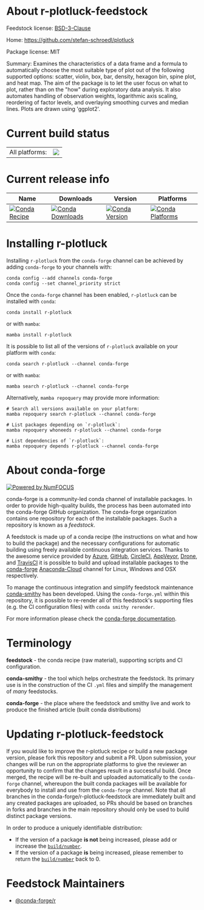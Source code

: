 About r-plotluck-feedstock
==========================

Feedstock license: [BSD-3-Clause](https://github.com/conda-forge/r-plotluck-feedstock/blob/main/LICENSE.txt)

Home: https://github.com/stefan-schroedl/plotluck

Package license: MIT

Summary: Examines the characteristics of a data frame and a formula to automatically choose the most suitable type of plot out of the following supported options: scatter, violin, box, bar, density, hexagon bin, spine plot, and heat map. The aim of the package is to let the user focus on what to plot, rather than on the "how" during exploratory data analysis. It also automates handling of observation weights, logarithmic axis scaling, reordering of factor levels, and overlaying smoothing curves and median lines. Plots are drawn using 'ggplot2'.

Current build status
====================


<table><tr><td>All platforms:</td>
    <td>
      <a href="https://dev.azure.com/conda-forge/feedstock-builds/_build/latest?definitionId=7159&branchName=main">
        <img src="https://dev.azure.com/conda-forge/feedstock-builds/_apis/build/status/r-plotluck-feedstock?branchName=main">
      </a>
    </td>
  </tr>
</table>

Current release info
====================

| Name | Downloads | Version | Platforms |
| --- | --- | --- | --- |
| [![Conda Recipe](https://img.shields.io/badge/recipe-r--plotluck-green.svg)](https://anaconda.org/conda-forge/r-plotluck) | [![Conda Downloads](https://img.shields.io/conda/dn/conda-forge/r-plotluck.svg)](https://anaconda.org/conda-forge/r-plotluck) | [![Conda Version](https://img.shields.io/conda/vn/conda-forge/r-plotluck.svg)](https://anaconda.org/conda-forge/r-plotluck) | [![Conda Platforms](https://img.shields.io/conda/pn/conda-forge/r-plotluck.svg)](https://anaconda.org/conda-forge/r-plotluck) |

Installing r-plotluck
=====================

Installing `r-plotluck` from the `conda-forge` channel can be achieved by adding `conda-forge` to your channels with:

```
conda config --add channels conda-forge
conda config --set channel_priority strict
```

Once the `conda-forge` channel has been enabled, `r-plotluck` can be installed with `conda`:

```
conda install r-plotluck
```

or with `mamba`:

```
mamba install r-plotluck
```

It is possible to list all of the versions of `r-plotluck` available on your platform with `conda`:

```
conda search r-plotluck --channel conda-forge
```

or with `mamba`:

```
mamba search r-plotluck --channel conda-forge
```

Alternatively, `mamba repoquery` may provide more information:

```
# Search all versions available on your platform:
mamba repoquery search r-plotluck --channel conda-forge

# List packages depending on `r-plotluck`:
mamba repoquery whoneeds r-plotluck --channel conda-forge

# List dependencies of `r-plotluck`:
mamba repoquery depends r-plotluck --channel conda-forge
```


About conda-forge
=================

[![Powered by
NumFOCUS](https://img.shields.io/badge/powered%20by-NumFOCUS-orange.svg?style=flat&colorA=E1523D&colorB=007D8A)](https://numfocus.org)

conda-forge is a community-led conda channel of installable packages.
In order to provide high-quality builds, the process has been automated into the
conda-forge GitHub organization. The conda-forge organization contains one repository
for each of the installable packages. Such a repository is known as a *feedstock*.

A feedstock is made up of a conda recipe (the instructions on what and how to build
the package) and the necessary configurations for automatic building using freely
available continuous integration services. Thanks to the awesome service provided by
[Azure](https://azure.microsoft.com/en-us/services/devops/), [GitHub](https://github.com/),
[CircleCI](https://circleci.com/), [AppVeyor](https://www.appveyor.com/),
[Drone](https://cloud.drone.io/welcome), and [TravisCI](https://travis-ci.com/)
it is possible to build and upload installable packages to the
[conda-forge](https://anaconda.org/conda-forge) [Anaconda-Cloud](https://anaconda.org/)
channel for Linux, Windows and OSX respectively.

To manage the continuous integration and simplify feedstock maintenance
[conda-smithy](https://github.com/conda-forge/conda-smithy) has been developed.
Using the ``conda-forge.yml`` within this repository, it is possible to re-render all of
this feedstock's supporting files (e.g. the CI configuration files) with ``conda smithy rerender``.

For more information please check the [conda-forge documentation](https://conda-forge.org/docs/).

Terminology
===========

**feedstock** - the conda recipe (raw material), supporting scripts and CI configuration.

**conda-smithy** - the tool which helps orchestrate the feedstock.
                   Its primary use is in the construction of the CI ``.yml`` files
                   and simplify the management of *many* feedstocks.

**conda-forge** - the place where the feedstock and smithy live and work to
                  produce the finished article (built conda distributions)


Updating r-plotluck-feedstock
=============================

If you would like to improve the r-plotluck recipe or build a new
package version, please fork this repository and submit a PR. Upon submission,
your changes will be run on the appropriate platforms to give the reviewer an
opportunity to confirm that the changes result in a successful build. Once
merged, the recipe will be re-built and uploaded automatically to the
`conda-forge` channel, whereupon the built conda packages will be available for
everybody to install and use from the `conda-forge` channel.
Note that all branches in the conda-forge/r-plotluck-feedstock are
immediately built and any created packages are uploaded, so PRs should be based
on branches in forks and branches in the main repository should only be used to
build distinct package versions.

In order to produce a uniquely identifiable distribution:
 * If the version of a package **is not** being increased, please add or increase
   the [``build/number``](https://docs.conda.io/projects/conda-build/en/latest/resources/define-metadata.html#build-number-and-string).
 * If the version of a package **is** being increased, please remember to return
   the [``build/number``](https://docs.conda.io/projects/conda-build/en/latest/resources/define-metadata.html#build-number-and-string)
   back to 0.

Feedstock Maintainers
=====================

* [@conda-forge/r](https://github.com/conda-forge/r/)


